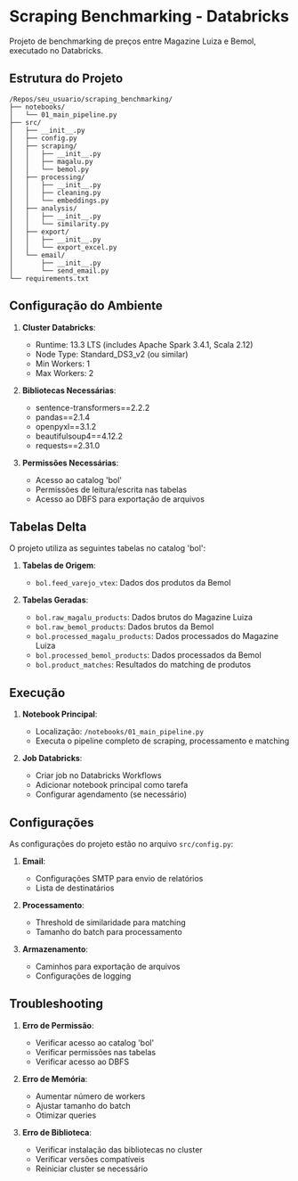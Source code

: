 # Scraping Benchmarking - Databricks

Projeto de benchmarking de preços entre Magazine Luiza e Bemol, executado no Databricks.

## Estrutura do Projeto

```
/Repos/seu_usuario/scraping_benchmarking/
├── notebooks/
│   └── 01_main_pipeline.py
├── src/
│   ├── __init__.py
│   ├── config.py
│   ├── scraping/
│   │   ├── __init__.py
│   │   ├── magalu.py
│   │   └── bemol.py
│   ├── processing/
│   │   ├── __init__.py
│   │   ├── cleaning.py
│   │   └── embeddings.py
│   ├── analysis/
│   │   ├── __init__.py
│   │   └── similarity.py
│   ├── export/
│   │   ├── __init__.py
│   │   └── export_excel.py
│   └── email/
│       ├── __init__.py
│       └── send_email.py
└── requirements.txt
```

## Configuração do Ambiente

1. **Cluster Databricks**:
   - Runtime: 13.3 LTS (includes Apache Spark 3.4.1, Scala 2.12)
   - Node Type: Standard_DS3_v2 (ou similar)
   - Min Workers: 1
   - Max Workers: 2

2. **Bibliotecas Necessárias**:
   - sentence-transformers==2.2.2
   - pandas==2.1.4
   - openpyxl==3.1.2
   - beautifulsoup4==4.12.2
   - requests==2.31.0

3. **Permissões Necessárias**:
   - Acesso ao catalog 'bol'
   - Permissões de leitura/escrita nas tabelas
   - Acesso ao DBFS para exportação de arquivos

## Tabelas Delta

O projeto utiliza as seguintes tabelas no catalog 'bol':

1. **Tabelas de Origem**:
   - `bol.feed_varejo_vtex`: Dados dos produtos da Bemol

2. **Tabelas Geradas**:
   - `bol.raw_magalu_products`: Dados brutos do Magazine Luiza
   - `bol.raw_bemol_products`: Dados brutos da Bemol
   - `bol.processed_magalu_products`: Dados processados do Magazine Luiza
   - `bol.processed_bemol_products`: Dados processados da Bemol
   - `bol.product_matches`: Resultados do matching de produtos

## Execução

1. **Notebook Principal**:
   - Localização: `/notebooks/01_main_pipeline.py`
   - Executa o pipeline completo de scraping, processamento e matching

2. **Job Databricks**:
   - Criar job no Databricks Workflows
   - Adicionar notebook principal como tarefa
   - Configurar agendamento (se necessário)

## Configurações

As configurações do projeto estão no arquivo `src/config.py`:

1. **Email**:
   - Configurações SMTP para envio de relatórios
   - Lista de destinatários

2. **Processamento**:
   - Threshold de similaridade para matching
   - Tamanho do batch para processamento

3. **Armazenamento**:
   - Caminhos para exportação de arquivos
   - Configurações de logging

## Troubleshooting

1. **Erro de Permissão**:
   - Verificar acesso ao catalog 'bol'
   - Verificar permissões nas tabelas
   - Verificar acesso ao DBFS

2. **Erro de Memória**:
   - Aumentar número de workers
   - Ajustar tamanho do batch
   - Otimizar queries

3. **Erro de Biblioteca**:
   - Verificar instalação das bibliotecas no cluster
   - Verificar versões compatíveis
   - Reiniciar cluster se necessário
